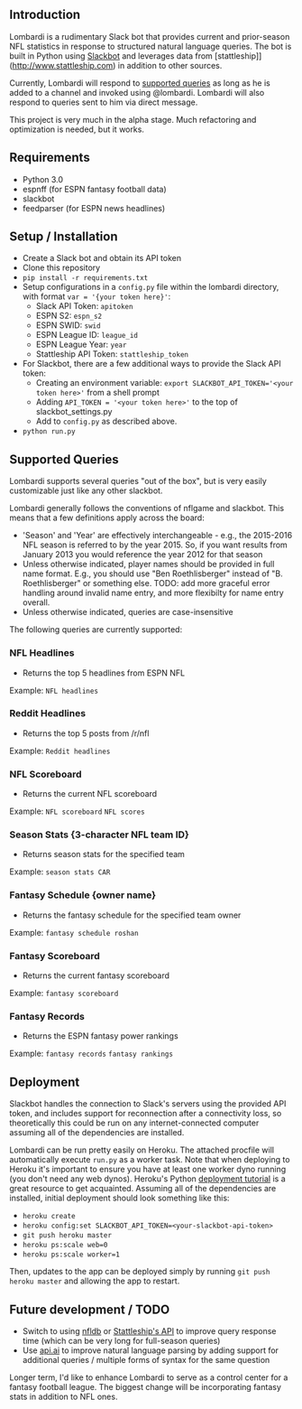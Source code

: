 <!-- ![image placeholder for a screenshot from Slack](http://) -->

## Introduction

Lombardi is a rudimentary Slack bot that provides current and prior-season NFL statistics in response to structured natural language queries. The bot is built in Python using [Slackbot](https://github.com/lins05/slackbot) and leverages data from [stattleship]](http://www.stattleship.com) in addition to other sources.

Currently, Lombardi will respond to [supported queries](#supported-queries) as long as he is added to a channel and invoked using @lombardi. Lombardi will also respond to queries sent to him via direct message.

This project is very much in the alpha stage. Much refactoring and optimization is needed, but it works.

## Requirements

- Python 3.0
- espnff (for ESPN fantasy football data)
- slackbot
- feedparser (for ESPN news headlines)

## Setup / Installation

- Create a Slack bot and obtain its API token
- Clone this repository
- `pip install -r requirements.txt`
- Setup configurations in a `config.py` file within the lombardi directory, with format `var = '{your token here}'`:
	- Slack API Token: `apitoken`
	- ESPN S2: `espn_s2`
	- ESPN SWID: `swid`
	- ESPN League ID: `league_id`
	- ESPN League Year: `year`
	- Stattleship API Token: `stattleship_token`
- For Slackbot, there are a few additional ways to provide the Slack API token:
    - Creating an environment variable: `export SLACKBOT_API_TOKEN='<your token here>'` from a shell prompt
    - Adding `API_TOKEN = '<your token here>'` to the top of slackbot_settings.py
    - Add to `config.py` as described above.
- `python run.py`

## Supported Queries

Lombardi supports several queries "out of the box", but is very easily customizable just like any other slackbot.

Lombardi generally follows the conventions of nflgame and slackbot. This means that a few definitions apply across the board:
* 'Season' and 'Year' are effectively interchangeable - e.g., the 2015-2016 NFL season is referred to by the year 2015. So, if you want results from January 2013 you would reference the year 2012 for that season
* Unless otherwise indicated, player names should be provided in full name format. E.g., you should use "Ben Roethlisberger" instead of "B. Roethlisberger" or something else. TODO: add more graceful error handling around invalid name entry, and more flexibilty for name entry overall.
* Unless otherwise indicated, queries are case-insensitive

The following queries are currently supported:

### NFL Headlines
- Returns the top 5 headlines from ESPN NFL

Example:
`NFL headlines`

### Reddit Headlines
- Returns the top 5 posts from /r/nfl

Example:
`Reddit headlines`

### NFL Scoreboard
- Returns the current NFL scoreboard

Example:
`NFL scoreboard`
`NFL scores`

### Season Stats {3-character NFL team ID}
- Returns season stats for the specified team

Example:
`season stats CAR`

### Fantasy Schedule {owner name}
- Returns the fantasy schedule for the specified team owner

Example:
`fantasy schedule roshan`

### Fantasy Scoreboard
- Returns the current fantasy scoreboard

Example:
`fantasy scoreboard`

### Fantasy Records
- Returns the ESPN fantasy power rankings

Example:
`fantasy records`
`fantasy rankings`


## Deployment

Slackbot handles the connection to Slack's servers using the provided API token, and includes support for reconnection after a connectivity loss, so theoretically this could be run on any internet-connected computer assuming all of the dependencies are installed.

Lombardi can be run pretty easily on Heroku. The attached procfile will automatically execute `run.py` as a worker task. Note that when deploying to Heroku it's important to ensure you have at least one worker dyno running (you don't need any web dynos). Heroku's Python [deployment tutorial](https://devcenter.heroku.com/articles/getting-started-with-python#introduction) is a great resource to get acquainted. Assuming all of the dependencies are installed, initial deployment should look something like this:
- `heroku create`
- `heroku config:set SLACKBOT_API_TOKEN=<your-slackbot-api-token>`
- `git push heroku master`
- `heroku ps:scale web=0`
- `heroku ps:scale worker=1`

Then, updates to the app can be deployed simply by running `git push heroku master` and allowing the app to restart.

## Future development / TODO

- Switch to using [nfldb](https://github.com/BurntSushi/nfldb) or [Stattleship's API](https://www.stattleship.com) to improve query response time (which can be very long for full-season queries)
- Use [api.ai](api.ai) to improve natural language parsing by adding support for additional queries / multiple forms of syntax for the same question

Longer term, I'd like to enhance Lombardi to serve as a control center for a fantasy football league. The biggest change will be incorporating fantasy stats in addition to NFL ones.
